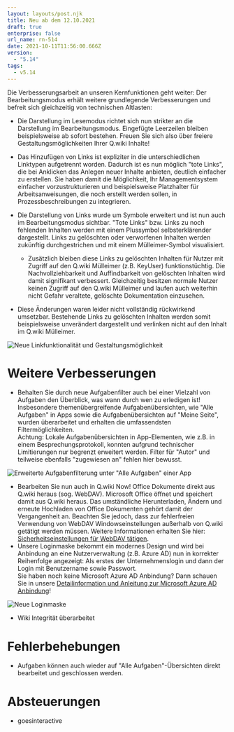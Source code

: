 ```yaml
---
layout: layouts/post.njk
title: Neu ab dem 12.10.2021
draft: true
enterprise: false
url_name: rn-514
date: 2021-10-11T11:56:00.666Z
version:
  - "5.14"
tags:
  - v5.14
---
```

Die Verbesserungsarbeit an unseren Kernfunktionen geht weiter: Der Bearbeitungsmodus erhält weitere grundlegende Verbesserungen und befreit sich gleichzeitig von technischen Altlasten:

* Die Darstellung im Lesemodus richtet sich nun strikter an die Darstellung im Bearbeitungsmodus. Eingefügte Leerzeilen bleiben beispielsweise ab sofort bestehen. Freuen Sie sich also über freiere Gestaltungsmöglichkeiten Ihrer Q.wiki Inhalte! 
* Das Hinzufügen von Links ist expliziter in die unterschiedlichen Linktypen aufgetrennt worden. Dadurch ist es nun möglich "tote Links", die bei Anklicken das Anlegen neuer Inhalte anbieten, deutlich einfacher zu erstellen. Sie haben damit die Möglichkeit, Ihr Managementsystem einfacher vorzustrukturieren und beispielsweise Platzhalter für Arbeitsanweisungen, die noch erstellt werden sollen, in Prozessbeschreibungen zu integrieren.
* Die Darstellung von Links wurde um Symbole erweitert und ist nun auch im Bearbeitungsmodus sichtbar. "Tote Links" bzw. Links zu noch fehlenden Inhalten werden mit einem Plussymbol selbsterklärender dargestellt. Links zu gelöschten oder verworfenen Inhalten werden zukünftig durchgestrichen und mit einem Mülleimer-Symbol visualisiert.

  * Zusätzlich bleiben diese Links zu gelöschten Inhalten für Nutzer mit Zugriff auf den Q.wiki Mülleimer (z.B. KeyUser) funktionstüchtig. Die Nachvollziehbarkeit und Auffindbarkeit von gelöschten Inhalten wird damit signifikant verbessert. Gleichzeitig besitzen normale Nutzer keinen Zugriff auf den Q.wiki Mülleimer und laufen auch weiterhin nicht Gefahr veraltete, gelöschte Dokumentation einzusehen.
* Diese Änderungen waren leider nicht vollständig rückwirkend umsetzbar. Bestehende Links zu gelöschten Inhalten werden somit beispielsweise unverändert dargestellt und verlinken nicht auf den Inhalt im Q.wiki Mülleimer.

![](/images/gif-bearbeitungsmodus.gif "Neue Linkfunktionalität und Gestaltungsmöglichkeit")

# Weitere Verbesserungen

* Behalten Sie durch neue Aufgabenfilter auch bei einer Vielzahl von Aufgaben den Überblick, was wann durch wen zu erledigen ist! Insbesondere themenübergreifende Aufgabenübersichten, wie "Alle Aufgaben" in Apps sowie die Aufgabenübersichten auf "Meine Seite", wurden überarbeitet und erhalten die umfassendsten Filtermöglichkeiten. \
  Achtung: Lokale Aufgabenübersichten in App-Elementen, wie z.B. in einem Besprechungsprotokoll, konnten aufgrund technischer Limitierungen nur begrenzt erweitert werden. Filter für "Autor" und teilweise ebenfalls "zugewiesen an" fehlen hier bewusst.

![](/images/aufgabenfilter.png "Erweiterte Aufgabenfilterung unter \"Alle Aufgaben\" einer App")

* Bearbeiten Sie nun auch in Q.wiki Now! Office Dokumente direkt aus Q.wiki heraus (sog. WebDAV). Microsoft Office öffnet und speichert damit aus Q.wiki heraus. Das umständliche Herunterladen, Ändern und erneute Hochladen von Office Dokumenten gehört damit der Vergangenheit an. Beachten Sie jedoch, dass zur fehlerfreien Verwendung von WebDAV Windowseinstellungen außerhalb von Q.wiki getätigt werden müssen. Weitere Informationen erhalten Sie hier: [Sicherheitseinstellungen für WebDAV tätigen](https://releases.modell-aachen.de/faq/webdav.html).
* Unsere Loginmaske bekommt ein modernes Design und wird bei Anbindung an eine Nutzerverwaltung (z.B. Azure AD) nun in korrekter Reihenfolge angezeigt: Als erstes der Unternehmenslogin und dann der Login mit Benutzername sowie Passwort. \
  Sie haben noch keine Microsoft Azure AD Anbindung? Dann schauen Sie in unsere [Detailinformation und Anleitung zur Microsoft Azure AD Anbindung](https://releases.modell-aachen.de/faq/microsoft-azure-ad.html)!

![](/images/login.png "Neue Loginmaske")

* Wiki Integrität überarbeitet

# Fehlerbehebungen

* Aufgaben können auch wieder auf "Alle Aufgaben"-Übersichten direkt bearbeitet und geschlossen werden.

# Absteuerungen

* goesinteractive
